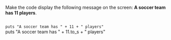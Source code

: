 Make the code
display the following message
on the screen:
**A soccer team has 11 players**.

<Editor lang="ruby" type="exercise">
<code>
puts "A soccer team has " + 11 + " players"
</code>

<solution>
puts "A soccer team has " + 11.to_s + " players"
</solution>
</Editor>